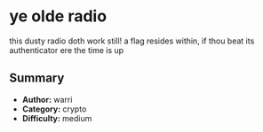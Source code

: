 # ye olde radio
this dusty radio doth work still! a flag resides within, if thou beat its authenticator ere the time is up

## Summary
- **Author:** warri
- **Category:** crypto
- **Difficulty:** medium
